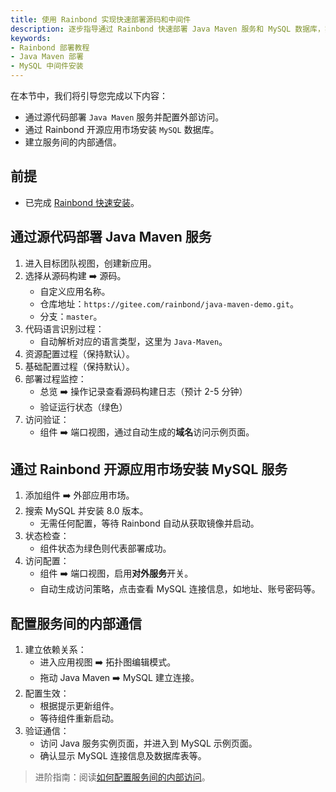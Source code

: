 ```yaml
---
title: 使用 Rainbond 实现快速部署源码和中间件
description: 逐步指导通过 Rainbond 快速部署 Java Maven 服务和 MySQL 数据库，实现服务间高效通信
keywords:
- Rainbond 部署教程
- Java Maven 部署
- MySQL 中间件安装
---
```


在本节中，我们将引导您完成以下内容：
- 通过源代码部署 `Java Maven` 服务并配置外部访问。
- 通过 Rainbond 开源应用市场安装 `MySQL` 数据库。
- 建立服务间的内部通信。

## 前提

- 已完成 [Rainbond 快速安装](/docs/quick-start/quick-install)。

## 通过源代码部署 Java Maven 服务

1. 进入目标团队视图，创建新应用。
2. 选择从源码构建 ➡️ 源码。
    - 自定义应用名称。
    - 仓库地址：`https://gitee.com/rainbond/java-maven-demo.git`。
    - 分支：`master`。
3. 代码语言识别过程：
    - 自动解析对应的语言类型，这里为 `Java-Maven`。
4. 资源配置过程（保持默认）。
5. 基础配置过程（保持默认）。
6. 部署过程监控：
    - 总览 ➡️ 操作记录查看源码构建日志（预计 2-5 分钟）
    - 验证运行状态（绿色）
7. 访问验证：
    - 组件  ➡️ 端口视图，通过自动生成的**域名**访问示例页面。

## 通过 Rainbond 开源应用市场安装 MySQL 服务

1. 添加组件 ➡️ 外部应用市场。
2. 搜索 MySQL 并安装 8.0 版本。
    - 无需任何配置，等待 Rainbond 自动从获取镜像并启动。
3. 状态检查：
    - 组件状态为绿色则代表部署成功。
4. 访问配置：
    - 组件 ➡️ 端口视图，启用**对外服务**开关。
    - 自动生成访问策略，点击查看 MySQL 连接信息，如地址、账号密码等。

## 配置服务间的内部通信

1. 建立依赖关系：
    - 进入应用视图 ➡️ 拓扑图编辑模式。
    - 拖动 Java Maven ➡️ MySQL 建立连接。
2. 配置生效：
    - 根据提示更新组件。
    - 等待组件重新启动。
3. 验证通信：
    - 访问 Java 服务实例页面，并进入到 MySQL 示例页面。
    - 确认显示 MySQL 连接信息及数据库表等。

> 进阶指南：阅读[如何配置服务间的内部访问](#)。
